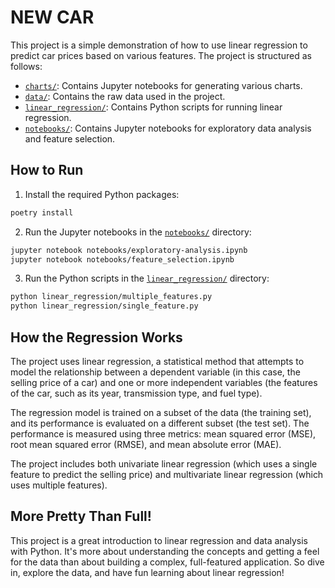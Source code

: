 # NEW CAR

This project is a simple demonstration of how to use linear regression to predict car prices based on various features. The project is structured as follows:

- [`charts/`](charts/): Contains Jupyter notebooks for generating various charts.
- [`data/`](data/): Contains the raw data used in the project.
- [`linear_regression/`](linear_regression/): Contains Python scripts for running linear regression.
- [`notebooks/`](notebooks/): Contains Jupyter notebooks for exploratory data analysis and feature selection.

## How to Run

1. Install the required Python packages:

```sh
poetry install
```

2. Run the Jupyter notebooks in the [`notebooks/`](notebooks/) directory:

```sh   
jupyter notebook notebooks/exploratory-analysis.ipynb
jupyter notebook notebooks/feature_selection.ipynb
```

3. Run the Python scripts in the [`linear_regression/`](linear_regression/) directory:

```sh
python linear_regression/multiple_features.py
python linear_regression/single_feature.py
```

## How the Regression Works

The project uses linear regression, a statistical method that attempts to model the relationship between a dependent variable (in this case, the selling price of a car) and one or more independent variables (the features of the car, such as its year, transmission type, and fuel type).

The regression model is trained on a subset of the data (the training set), and its performance is evaluated on a different subset (the test set). The performance is measured using three metrics: mean squared error (MSE), root mean squared error (RMSE), and mean absolute error (MAE).

The project includes both univariate linear regression (which uses a single feature to predict the selling price) and multivariate linear regression (which uses multiple features).

## More Pretty Than Full!

This project is a great introduction to linear regression and data analysis with Python. It's more about understanding the concepts and getting a feel for the data than about building a complex, full-featured application. So dive in, explore the data, and have fun learning about linear regression!